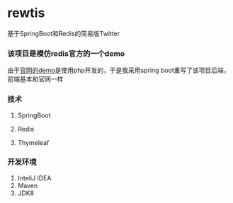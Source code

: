 # rewtis

基于SpringBoot和Redis的简易版Twitter

### 该项目是模仿redis官方的一个demo

由于[官网的demo]()是使用php开发的，于是我采用spring boot重写了该项目后端，前端基本和官网一样

### 技术

1. SpringBoot

2. Redis
3. Thymeleaf

### 开发环境

1. InteliJ IDEA
2. Maven
3. JDK8
